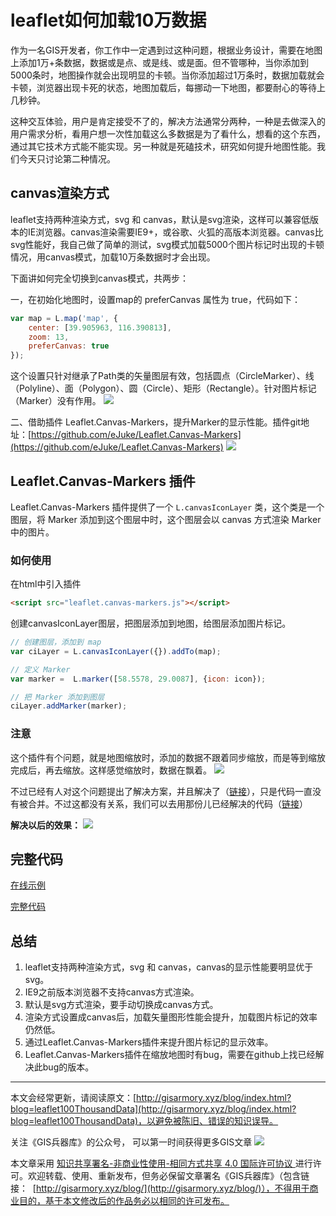 # leaflet如何加载10万数据


作为一名GIS开发者，你工作中一定遇到过这种问题，根据业务设计，需要在地图上添加1万+条数据，数据或是点、或是线、或是面。但不管哪种，当你添加到5000条时，地图操作就会出现明显的卡顿。当你添加超过1万条时，数据加载就会卡顿，浏览器出现卡死的状态，地图加载后，每挪动一下地图，都要耐心的等待上几秒钟。

这种交互体验，用户是肯定接受不了的，解决方法通常分两种，一种是去做深入的用户需求分析，看用户想一次性加载这么多数据是为了看什么，想看的这个东西，通过其它技术方式能不能实现。另一种就是死磕技术，研究如何提升地图性能。我们今天只讨论第二种情况。

## canvas渲染方式

leaflet支持两种渲染方式，svg 和 canvas，默认是svg渲染，这样可以兼容低版本的IE浏览器。canvas渲染需要IE9+，或谷歌、火狐的高版本浏览器。canvas比svg性能好，我自己做了简单的测试，svg模式加载5000个图片标记时出现的卡顿情况，用canvas模式，加载10万条数据时才会出现。

下面讲如何完全切换到canvas模式，共两步：

一，在初始化地图时，设置map的 preferCanvas 属性为 true，代码如下：
```js
var map = L.map('map', {
    center: [39.905963, 116.390813],
    zoom: 13,    
    preferCanvas: true
});
```

这个设置只针对继承了Path类的矢量图层有效，包括圆点（CircleMarker）、线（Polyline）、面（Polygon）、圆（Circle）、矩形（Rectangle）。针对图片标记（Marker）没有作用。
![](http://blogimage.gisarmory.xyz/20200622164634.png)

二、借助插件 Leaflet.Canvas-Markers，提升Marker的显示性能。插件git地址：[https://github.com/eJuke/Leaflet.Canvas-Markers](https://github.com/eJuke/Leaflet.Canvas-Markers)
![](http://blogimage.gisarmory.xyz/20200622173838.png)

## Leaflet.Canvas-Markers 插件

Leaflet.Canvas-Markers 插件提供了一个 `L.canvasIconLayer` 类，这个类是一个图层，将 Marker 添加到这个图层中时，这个图层会以 canvas 方式渲染 Marker 中的图片。

### 如何使用

在html中引入插件
``` html
<script src="leaflet.canvas-markers.js"></script>
```
创建canvasIconLayer图层，把图层添加到地图，给图层添加图片标记。
```js
// 创建图层，添加到 map
var ciLayer = L.canvasIconLayer({}).addTo(map);

// 定义 Marker
var marker =  L.marker([58.5578, 29.0087], {icon: icon});

// 把 Marker 添加到图层
ciLayer.addMarker(marker);
```

### 注意

这个插件有个问题，就是地图缩放时，添加的数据不跟着同步缩放，而是等到缩放完成后，再去缩放。这样感觉缩放时，数据在飘着。
![](http://blogimage.gisarmory.xyz/20200622174009.gif)


不过已经有人对这个问题提出了解决方案，并且解决了（[链接](https://github.com/eJuke/Leaflet.Canvas-Markers/pull/21)），只是代码一直没有被合并。不过这都没有关系，我们可以去用那份儿已经解决的代码（[链接](https://github.com/corg/Leaflet.Canvas-Markers)）

**解决以后的效果：**
![](http://blogimage.gisarmory.xyz/20200622174107.gif)




## 完整代码

[在线示例](
http://gisarmory.xyz/blog/index.html?demo=leaflet100ThousandData)

[完整代码](
http://gisarmory.xyz/blog/index.html?source=leaflet100ThousandData)

## 总结

1. leaflet支持两种渲染方式，svg 和 canvas，canvas的显示性能要明显优于svg。
2. IE9之前版本浏览器不支持canvas方式渲染。
3. 默认是svg方式渲染，要手动切换成canvas方式。
4. 渲染方式设置成canvas后，加载矢量图形性能会提升，加载图片标记的效率仍然低。
5. 通过Leaflet.Canvas-Markers插件来提升图片标记的显示效率。
6. Leaflet.Canvas-Markers插件在缩放地图时有bug，需要在github上找已经解决此bug的版本。

* * *
本文会经常更新，请阅读原文：[http://gisarmory.xyz/blog/index.html?blog=leaflet100ThousandData](http://gisarmory.xyz/blog/index.html?blog=leaflet100ThousandData)，以避免被陈旧、错误的知识误导。

关注《GIS兵器库》的公众号， 可以第一时间获得更多GIS文章
![](http://blogimage.gisarmory.xyz/20200622192420.jpg)

本文章采用 [知识共享署名-非商业性使用-相同方式共享 4.0 国际许可协议 ](https://creativecommons.org/licenses/by-nc-sa/4.0/deed.zh)进行许可。欢迎转载、使用、重新发布，但务必保留文章署名《GIS兵器库》（包含链接：  [http://gisarmory.xyz/blog/](http://gisarmory.xyz/blog/)），不得用于商业目的，基于本文修改后的作品务必以相同的许可发布。













